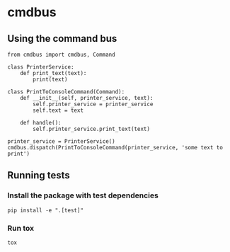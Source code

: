 # cmdbus

## Using the command bus
```
from cmdbus import cmdbus, Command

class PrinterService:
    def print_text(text):
        print(text)

class PrintToConsoleCommand(Command):
    def __init__(self, printer_service, text):
        self.printer_service = printer_service
        self.text = text

    def handle():
        self.printer_service.print_text(text)

printer_service = PrinterService()
cmdbus.dispatch(PrintToConsoleCommand(printer_service, 'some text to print')
```

## Running tests
### Install the package with test dependencies
`pip install -e ".[test]"`

### Run tox
`tox`